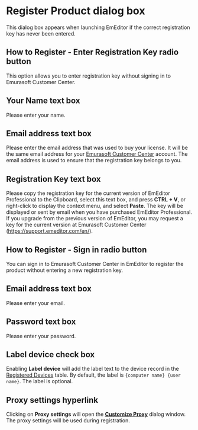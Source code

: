 # Register Product dialog box

This dialog box appears when launching EmEditor if the correct registration key has never been entered.

## How to Register - Enter Registration Key radio button

This option allows you to enter registration key without signing in to Emurasoft Customer Center.

## Your Name text box

Please enter your name.

## Email address text box

Please enter the email address that was used to buy your license. It will be the same email address for your [Emurasoft Customer Center](https://support.emeditor.com/) account. The email address is used to ensure that the registration key belongs to you.

## Registration Key text box

Please copy the registration key for the current version of EmEditor Professional to the Clipboard, select this text box, and press **CTRL + V**, or right-click to display the context menu, and select **Paste**. The key will be displayed or sent by email when you
have purchased EmEditor Professional. If you upgrade from the previous version of EmEditor, you may request a key for
the current version at Emurasoft Customer Center
(https://support.emeditor.com/en/).

## How to Register - Sign in radio button

You can sign in to Emurasoft Customer Center in EmEditor to register the product without entering a new registration key.

## Email address text box

Please enter your email.

## Password text box

Please enter your password.

## Label device check box

Enabling **Label device** will add the label text to the device record in the [Registered Devices](https://support.emeditor.com/en/account/devices) table. By default, the label is `{computer name} {user name}`. The label is optional.

## Proxy settings hyperlink

Clicking on **Proxy settings** will open the [**Customize Proxy**](../customize/proxy/index) dialog window. The proxy settings will be used during registration.